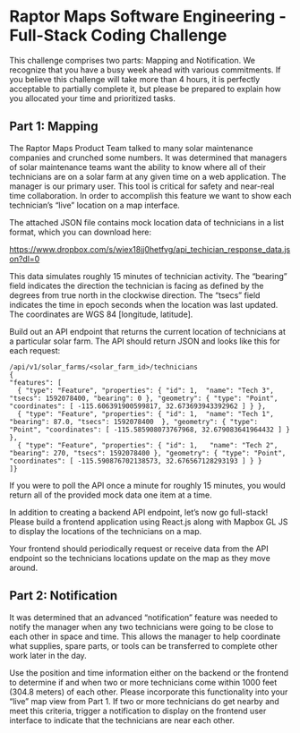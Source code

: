 # Raptor Maps Software Engineering - Full-Stack Coding Challenge
This challenge comprises two parts: Mapping and Notification. We recognize that you have a busy week ahead with various commitments. If you believe this challenge will take more than 4 hours, it is perfectly acceptable to partially complete it, but please be prepared to explain how you allocated your time and prioritized tasks.

## Part 1: Mapping

The Raptor Maps Product Team talked to many solar maintenance companies and crunched some numbers. It was determined that managers of solar maintenance teams want the ability to know where all of their technicians are on a solar farm at any given time on a web application. The manager is our primary user. This tool is critical for safety and near-real time collaboration. In order to accomplish this feature we want to show each technician’s “live” location on a map interface.

The attached JSON file contains mock location data of technicians in a list format, which you can download here:

https://www.dropbox.com/s/wiex18jj0hetfvg/api_techician_response_data.json?dl=0

This data simulates roughly 15 minutes of technician activity. The “bearing” field indicates the direction the technician is facing as defined by the degrees from true north in the clockwise direction. The “tsecs” field indicates the time in epoch seconds when the location was last updated. The coordinates are WGS 84 [longitude, latitude].

Build out an API endpoint that returns the current location of technicians at a particular solar farm. The API should return JSON and looks like this for each request:


    /api/v1/solar_farms/<solar_farm_id>/technicians
    {
    "features": [
      { "type": "Feature", "properties": { "id": 1,  "name": "Tech 3", "tsecs": 1592078400, "bearing": 0 }, "geometry": { "type": "Point", "coordinates": [ -115.606391900599817, 32.673693943392962 ] } },
      { "type": "Feature", "properties": { "id": 1,  "name": "Tech 1", "bearing": 87.0, "tsecs": 1592078400  }, "geometry": { "type": "Point", "coordinates": [ -115.585908073767968, 32.679083641964432 ] } },
      { "type": "Feature", "properties": { "id": 1,   "name": "Tech 2", "bearing": 270, "tsecs": 1592078400 }, "geometry": { "type": "Point", "coordinates": [ -115.590876702138573, 32.676567128293193 ] } }
    ]}


If you were to poll the API once a minute for roughly 15 minutes, you would return all of the provided mock data one item at a time.

In addition to creating a backend API endpoint, let’s now go full-stack! Please build a frontend application using React.js along with Mapbox GL JS to display the locations of the technicians on a map. 

Your frontend should periodically request or receive data from the API endpoint so the technicians locations update on the map as they move around. 

## Part 2: Notification

It was determined that an advanced “notification” feature was needed to notify the manager when any two technicians were going to be close to each other in space and time. This allows the manager to help coordinate what supplies, spare parts, or tools can be transferred to complete other work later in the day.

Use the position and time information either on the backend or the frontend to determine if and when two or more technicians come within 1000 feet (304.8 meters) of each other. Please incorporate this functionality into your “live” map view from Part 1. If two or more technicians do get nearby and meet this criteria, trigger a notification to display on the frontend user interface to indicate that the technicians are near each other. 
